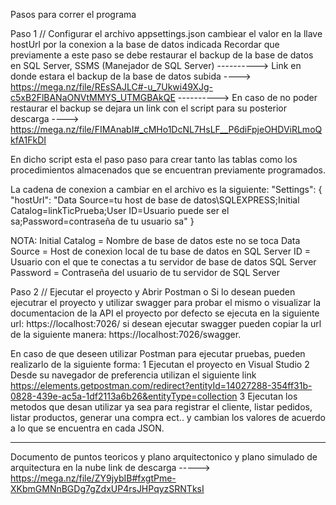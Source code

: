 Pasos para correr el programa 

Paso 1 // Configurar el archivo appsettings.json 
cambiear el valor en la llave hostUrl por la conexion a la base de datos indicada
Recordar que previamente a este paso se debe restaurar el backup de la base de datos
en SQL Server, SSMS (Manejador de SQL Server) 
----------> Link en donde estara el backup de la base de datos subida ----> https://mega.nz/file/REsSAJLC#-u_7Ukwi49XJg-c5xB2FlBANaONVtMMYS_UTMGBAkQE
----------> En caso de no poder restaurar el backup se dejara un link con el script para su posterior descarga ----> https://mega.nz/file/FIMAnabI#_cMHo1DcNL7HsLF__P6diFpjeOHDViRLmoQkfA1FkDI

En dicho script esta el paso paso para crear tanto las tablas como los procedimientos almacenados que se encuentran previamente 
programados.

La cadena de conexion a cambiar en el archivo es la siguiente: 
"Settings": {
    "hostUrl": "Data Source=tu host de base de datos\\SQLEXPRESS;Initial Catalog=linkTicPrueba;User ID=Usuario puede ser el sa;Password=contraseña de tu usuario sa"
  }

NOTA:
Initial Catalog = Nombre de base de datos este no se toca
Data Source = Host de conexion local de tu base de datos en SQL Server
ID = Usuario con el que te conectas a tu servidor de base de datos SQL Server
Password = Contraseña del usuario de tu servidor de SQL Server

Paso 2 // Ejecutar el proyecto y 
Abrir Postman o Si lo desean pueden ejecutrar el proyecto y utilizar swagger para probar el mismo o visualizar la documentacion de la API
el proyecto por defecto se ejecuta en la siguiente url: https://localhost:7026/
si desean ejecutar swagger pueden copiar la url de la siguiente manera: https://localhost:7026/swagger.


En caso de que deseen utilizar Postman para ejecutar pruebas, pueden realizarlo de la siguiente forma:
1 Ejecutan el proyecto en Visual Studio
2 Desde su navegador de preferencia utilizan el siguiente link https://elements.getpostman.com/redirect?entityId=14027288-354ff31b-0828-439e-ac5a-1df2113a6b26&entityType=collection
3 Ejecutan los metodos que desan utilizar ya sea para registrar el cliente, listar pedidos, listar productos, generar una compra ect..
y cambian los valores de acuerdo a lo que se encuentra en cada JSON.

------------------------------------------------------------------------------------------

Documento de puntos teoricos y plano arquitectonico y plano simulado de arquitectura en la nube
link de descarga -----> https://mega.nz/file/ZY9jybIB#fxgtPme-XKbmGMNnBGDg7gZdxUP4rsJHPqyzSRNTksI

